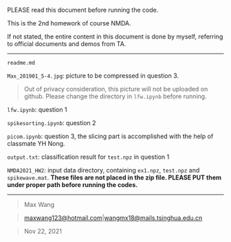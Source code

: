 PLEASE read this document before running the code.

This is the 2nd homework of course NMDA.

If not stated, the entire content in this document is done by myself, referring to official documents and demos from TA.

------------------------------

`readme.md`

`Max_201901_5-4.jpg`: picture to be compressed in question 3.
> Out of privacy consideration, this picture will  not be uploaded on github. Please change the directory in `lfw.ipynb` before running.

`lfw.ipynb`: question 1

`spikesorting.ipynb`: question 2

`picom.ipynb`: question 3, the slicing part is accomplished with the help of classmate YH Nong.

`output.txt`: classification result for `test.npz` in question 1

`NMDA2021_HW2`: input data directory, containing `ex1.npz`, `test.npz` and `spikewave.mat`. **These files are not placed in the zip file. PLEASE PUT them under proper path before running the codes.**

-----------------------------------

> Max Wang

> maxwang123@hotmail.com|wangmx18@mails.tsinghua.edu.cn

> Nov 22, 2021
